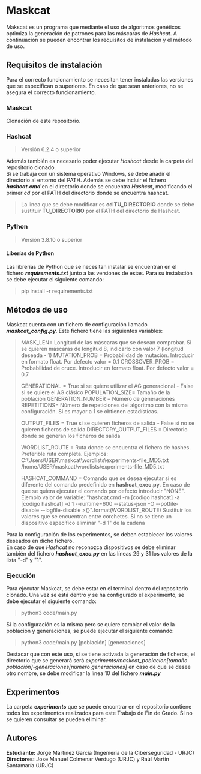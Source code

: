 # Maskcat

Makscat es un programa que mediante el uso de algoritmos genéticos optimiza la generación de patrones para las máscaras de *Hashcat*. A continuación se pueden encontrar los requisitos de instalación y el método de uso.

## Requisitos de instalación

Para el correcto funcionamiento se necesitan tener instaladas las versiones que se especifican o superiores. En caso de que sean anteriores, no se asegura el correcto funcionamiento.

### Maskcat

Clonación de este repositorio.

### Hashcat

> Versión 6.2.4 o superior

Además también es necesario poder ejecutar *Hashcat* desde la carpeta del repositorio clonado.\
Si se trabaja con un sistema operativo Windows, se debe añadir el directorio al entorno del PATH. Además se debe incluir el fichero ***hashcat.cmd*** en el directorio donde se encuentra *Hashcat*, modificando el primer *cd* por el PATH del directorio donde se encuentra hashcat.

>La linea que se debe modificar es **cd TU_DIRECTORIO** donde se debe sustituir **TU_DIRECTORIO** por el PATH del directorio de Hashcat.

### Python

> Versión 3.8.10 o superior

#### Liberías de Python

Las librerías de Python que se necesitan instalar se encuentran en el fichero ***requirements.txt*** junto a las versiones de estas. Para su instalación se debe ejecutar el siguiente comando:

> pip install -r requirements.txt 


## Métodos de uso

Maskcat cuenta con un fichero de configuración llamado ***maskcat_config.py***. Este fichero tiene las siguientes variables:

> MASK_LEN= Longitud de las máscaras que se desean comprobar. Si se quieren máscaras de longitud 8, indicarlo con valor 7 (longitud deseada - 1)
>MUTATION_PROB = Probabilidad de mutación. Introducir en formato float. Por defecto valor = 0.1
>CROSSOVER_PROB = Probabilidad de cruce. Introducir en formato float. Por defecto valor = 0.7
>
> GENERATIONAL = True si se quiere utilizar el AG generacional - False si se quiere el AG clásico
> POPULATION_SIZE= Tamaño de la población
> GENERATION_NUMBER = Número de generaciones
> REPETITIONS= Número de repeticiones del algoritmo con la misma configuración. Si es mayor a 1 se obtienen estadísticas.
>
> OUTPUT_FILES = True si se quieren ficheros de salida - False si no se quieren ficheros de salida
> DIRECTORY_OUTPUT_FILES = Directorio donde se generan los ficheros de salida
> 
> WORDLIST_ROUTE = Ruta donde se encuentra el fichero de hashes. Preferible ruta completa. Ejemplos:
>   C:\\Users\\USER\\maskcat\\wordlists\\experiments-file_MD5.txt
>   /home/USER/maskcat/wordlists/experiments-file_MD5.txt
>
> HASHCAT_COMMAND = Comando que se desea ejecutar si es diferente del comando predefinido en **hashcat_exec.py**. En caso de que se quiera ejecutar el comando por defecto introducir "NONE".
> Ejemplo valor de variable: "hashcat.cmd -m [codigo hashcat] -a [codigo hashcat] -d 1 --runtime=600 --status-json -O --potfile-disable --logfile-disable >{}".format(WORDLIST_ROUTE)
> Sustituir los valores que se encuentran entre corchetes. Si no se tiene un dispositivo específico eliminar "-d 1" de la cadena

Para la configuración de los experimentos, se deben establecer los valores deseados en dicho fichero.\
En caso de que *Hashcat* no reconozca dispositivos se debe eliminar también del fichero ***hashcat_exec.py*** en las líneas 29 y 31 los valores de la lista "-d" y "1".

### Ejecución

Para ejecutar Maskcat, se debe estar en el terminal dentro del repositorio clonado. Una vez se está dentro y se ha configurado el experimento, se debe ejecutar el siguiente comando:

> python3 code/main.py

Si la configuración es la misma pero se quiere cambiar el valor de la población y generaciones, se puede ejecutar el siguiente comando:

> python3 code/main.py [población] [generaciones]

Destacar que con este uso, si se tiene activada la generación de ficheros, el directorio que se generará será *experiments/maskcat_poblacion[tamaño población]-generaciones[numero generaciones]* en caso de que se desee otro nombre, se debe modificar la línea 10 del fichero ***main.py***

## Experimentos

La carpeta ***experiments*** que se puede encontrar en el repositorio contiene todos los experimentos realizados para este Trabajo de Fin de Grado. Si no se quieren consultar se pueden eliminar.


## Autores
**Estudiante:** Jorge Martínez García (Ingeniería de la Ciberseguridad - URJC)\
**Directores:** Jose Manuel Colmenar Verdugo (URJC) y Raúl Martín Santamaría (URJC)
